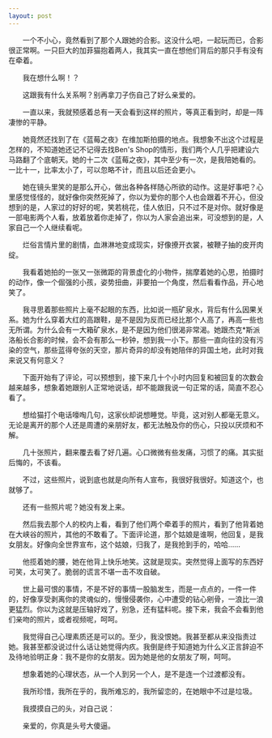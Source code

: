 ```yaml
---
layout: post
---
```


　　一个不小心，竟然看到了那个人跟她的合影。这没什么吧，一起玩而已，合影很正常啊。一只巨大的加菲猫抱着两人，我其实一直在想他们背后的那只手有没有在牵着。

　　我在想什么啊！？

　　这跟我有什么关系啊？别再拿刀子伤自己了好么亲爱的。

　　一直以来，我就预感着总有一天会看到这样的照片，等真正看到时，却是一阵凄惨的平静。

　　她竟然还找到了在《蓝莓之夜》在维加斯拍摄的地点。我想象不出这个过程是怎样的，不知道她还记不记得去找Ben's Shop的情形，我们两个人几乎把建设六马路翻了个底朝天。她的十二次《蓝莓之夜》，其中至少有一次，是我陪她看的。一比十一，比率太小了，可以忽略不计，而且以后还会更小。

　　她在镜头里笑的是那么开心，做出各种各样随心所欲的动作。这是好事吧？心里感觉怪怪的，就好像你突然死掉了，你以为爱你的那个人也会跟着不开心，但没想到的是，人家过的好好的呢，笑若桃花，佳人依旧，只不过不是对你。就好像是一部电影两个人看，放着放着你走掉了，你以为人家会追出来，可没想到的是，人家自己一个人继续看呢。

　　烂俗言情片里的剧情，血淋淋地变成现实，好像撩开衣裳，被鞭子抽的皮开肉绽。

　　我看着她拍的一张又一张微距的背景虚化的小物件，揣摩着她的心思，拍摄时的动作，像一个倔强的小孩，姿势扭曲，非要拍一个角度，然后看看作品，开心地笑了。

　　我寻思着那些照片上毫不起眼的东西，比如说一瓶矿泉水，背后有什么因果关系。她为什么穿着大红的高跟鞋，是不是因为反而已经比那个人高了，再高一些也无所谓。为什么会有一大箱矿泉水，是不是因为他们很渴非常渴。她跟杰克*斯派洛船长合影的时候，会不会有那么一秒钟，想到我一小下。那些一直向往的没有污染的空气，那些蓝得夸张的天空，那片奇异的却没有她陪伴的异国土地，此时对我来说又有何意义？

　　下面开始有了评论，可以预想到，接下来几十个小时内回复和被回复的次数会越来越多，想象着她跟别人正常地说话，却不能跟我说一句正常的话，简直不忍心看了。

　　想给猫打个电话嚎啕几句，这家伙却说想睡觉。毕竟，这对别人都毫无意义。无论是离开的那个人还是周遭的亲朋好友，都无法触及你的伤心，只投以厌烦和不解。

　　几十张照片，翻来覆去看了好几遍。心口微微有些发痛，习惯了的痛。其实挺后悔的，不该看。

　　不过，这些照片，说到底也就是向所有人宣布，我很好我很好。知道这个，也就够了。

　　还有一些照片呢？她没有发上来。

　　然后我去那个人的校内上看，看到了他们两个牵着手的照片，看到了他背着她在大峡谷的照片，其他的不敢看了。下面评论道，那个姑娘是谁啊，他回复，是我女朋友。好像向全世界宣布，这个姑娘，归我了，是我抢到手的，哈哈……

　　他揽着她的腰，她在他背上快乐地笑。这就是现实。突然觉得上面写的东西好可笑，太可笑了。脆弱的谎言不堪一击不攻自破。

　　世上最可恨的事情，不是不好的事情一股脑发生，而是一点点的，一件一件的，好像享受剥离你的灵魂似的，慢慢侵袭你，心中遭受的钻心剜骨，一浪比一浪更猛烈。你以为这就是压轴好戏了，别急，还有猛料呢。接下来，我会不会看到他们亲吻的照片，或者视频呢，呵呵。

　　我觉得自己心理素质还是可以的。至少，我没恨她。我甚至都从来没指责过她。我甚至都没说过什么话让她觉得内疚。我倒是终于知道她为什么义正言辞迫不及待地验明正身：我不是你的女朋友。因为她是他的女朋友了啊，呵呵。

　　想象着她的心理状态，从一个人到另一个人，是不是连一个过渡都没有。

　　我所珍惜，我所在乎的，我所难忘的，我所留恋的，在她眼中不过是垃圾。

　　我摸摸自己的头，对自己说：

　　亲爱的，你真是头号大傻逼。